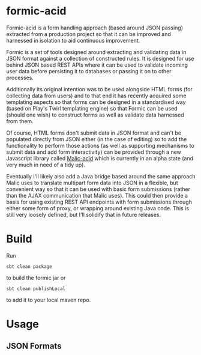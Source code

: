 # formic-acid
Formic-acid is a form handling approach (based around JSON passing) extracted from a production project so that it can be improved and harnessed in isolation to aid continuous improvement.

Formic is a set of tools designed around extracting and validating data in JSON format against a collection of constructed rules.  It is designed for use
behind JSON based REST APIs where it can be used to validate incoming user data before persisting it to databases or passing it on to other processes. 

Additionally its original intention was to be used alongside HTML forms (for collecting data from users) and to that end it 
has recently acquired some templating aspects so that forms can be designed in a standardised way (based on Play's Twirl templating engine) so that
Formic can be used (should one wish) to construct forms as well as validate data harnessed from them.

Of course, HTML forms don't submit data in JSON format and can't be populated directly from JSON either (in the case of editing)
so to add the functionality to perform those actions (as well as supporting mechanisms to submit data and add form interactivity) 
can be provided through a new Javascript library called [Malic-acid](https://github.com/FatConan/malic-acid) which is currently
in an alpha state (and very much in need of a tidy up).

Eventually I'll likely also add a Java bridge based around the same approach Malic uses to translate multipart form data into JSON
in a flexible, but convenient way so that it can be used with basic form submissions (rather than the AJAX communication that Malic uses).
This could then provide a basis for using existing REST API endpoints with form submissions through either some form of proxy, or wrapping around existing Java code.
This is still very loosely defined, but I'll solidify that in future releases.

# Build
Run 
```
sbt clean package
```
to build the formic jar or 
```
sbt clean publishLocal
```
to add it to your local maven repo.

# Usage

## JSON Formats
